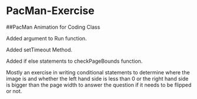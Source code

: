 # PacMan-Exercise
##PacMan Animation for Coding Class

Added argument to Run function.

Added setTimeout Method.

Added if else statements to checkPageBounds function.

Mostly an exercise in writing conditional statements to determine where the image is 
and whether the left hand side is less than 0 or the right hand side is bigger than 
the page width to answer the question if it needs to be flipped or not.
